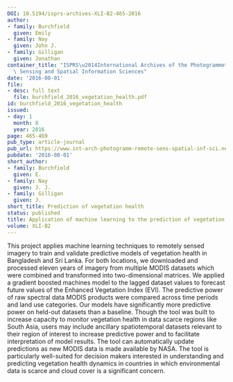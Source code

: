 ```yaml
---
DOI: 10.5194/isprs-archives-XLI-B2-465-2016
author:
- family: Burchfield
  given: Emily
- family: Nay
  given: John J.
- family: Gilligan
  given: Jonathan
container_title: "ISPRS\u2014International Archives of the Photogrammetry, Remote\
  \ Sensing and Spatial Information Sciences"
date: '2016-08-01'
file:
- desc: full text
  file: burchfield_2016_vegetation_health.pdf
id: burchfield_2016_vegetation_health
issued:
- day: 1
  month: 8
  year: 2016
page: 465-469
pub_type: article-journal
pub_url: https://www.int-arch-photogramm-remote-sens-spatial-inf-sci.net/XLI-B2/465/2016/
pubdate: '2016-08-01'
short_author:
- family: Burchfield
  given: E.
- family: Nay
  given: J. J.
- family: Gilligan
  given: J.
short_title: Prediction of vegetation health
status: published
title: Application of machine learning to the prediction of vegetation health
volume: XLI-B2
---
```

This project applies machine learning techniques to remotely sensed imagery to train and validate predictive models of vegetation health in Bangladesh and Sri Lanka. For both locations, we downloaded and processed eleven years of imagery from multiple MODIS datasets which were combined and transformed into two-dimensional matrices. We applied a gradient boosted machines model to the lagged dataset values to forecast future values of the Enhanced Vegetation Index (EVI). The predictive power of raw spectral data MODIS products were compared across time periods and land use categories. Our models have significantly more predictive power on held-out datasets than a baseline. Though the tool was built to increase capacity to monitor vegetation health in data scarce regions like South Asia, users may include ancillary spatiotemporal datasets relevant to their region of interest to increase predictive power and to facilitate interpretation of model results. The tool can automatically update predictions as new MODIS data is made available by NASA. The tool is particularly well-suited for decision makers interested in understanding and predicting vegetation health dynamics in countries in which environmental data is scarce and cloud cover is a significant concern.
